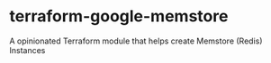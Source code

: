 # terraform-google-memstore
A opinionated Terraform module that helps create Memstore (Redis) Instances
